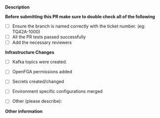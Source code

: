 <!--- Provide a general summary of your changes in the Title above -->

**Description**

<!--- Describe your changes in detail -->

**Before submitting this PR make sure to double check all of the following**

<!--- What types of changes does your code introduce? Put an x in all the boxes that apply -->
<!-- Please try to limit your pull request to one type, submit multiple pull requests if needed -->

- [ ] Ensure the branch is named correctly with the ticket number. (eg: TQ42A-1000)
- [ ] All the PR tests passed successfully
- [ ] Add the necessary reviewers

**Infrastructure Changes**

- [ ] Kafka topics were created.
- [ ] OpenFGA permissions added
- [ ] Secrets created/changed
- [ ] Environment specific configurations merged

- [ ] Other (please describe):

**Other information**

<!-- Any other information that is important to this PR not covered earlier. -->
